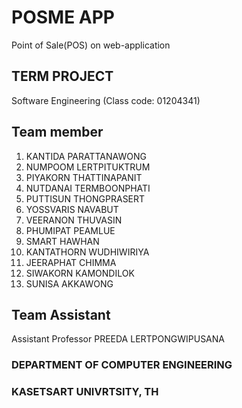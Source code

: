 # POSME APP
Point of Sale(POS) on web-application
## TERM PROJECT
Software Engineering (Class code: 01204341)

## Team member
1) KANTIDA PARATTANAWONG
2) NUMPOOM LERTPITUKTRUM
3) PIYAKORN THATTINAPANIT
4) NUTDANAI TERMBOONPHATI
5) PUTTISUN THONGPRASERT
6) YOSSVARIS NAVABUT
7) VEERANON THUVASIN
8) PHUMIPAT PEAMLUE
9) SMART HAWHAN
10) KANTATHORN WUDHIWIRIYA
11) JEERAPHAT CHIMMA
12) SIWAKORN KAMONDILOK
13) SUNISA AKKAWONG

## Team Assistant
Assistant Professor PREEDA LERTPONGWIPUSANA

### DEPARTMENT OF COMPUTER ENGINEERING
### KASETSART UNIVRTSITY, TH
